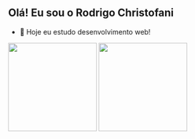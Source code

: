 ## Olá! Eu sou o Rodrigo Christofani


- 🌱 Hoje eu estudo desenvolvimento web!

 <div>
    <a href="https://github.com/Christofani"></a>
    <img height="180em" src="[![Anurag's GitHub stats](https://github-readme-stats.vercel.app/api?Christofani=anuraghazra)](https://github.com/anuraghazra/github-readme-stats)" >
    <img height="180em" src="" >
  </div>
